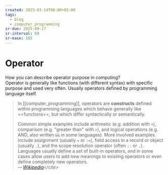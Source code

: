 ```yaml
---
created: 2023-03-14T00:00+03:00
tags:
  - blog
  - computer_programming
sr-due: 2025-09-17
sr-interval: 69
sr-ease: 165
---
```


# Operator

How you can describe operator purpose in computing?
<br class="f">
Operator is generally like functions (with different syntax) with specific
purpose and used very often. Usually operators defined by programming language
itself.

> In [[computer_programming]], operators are **constructs** defined within
> programming languages which behave generally like ==functions==, but which
> differ syntactically or semantically.
>
> Common simple examples include arithmetic (e.g. addition with `+`), comparison
> (e.g. "greater than" with `>`), and logical operations (e.g. AND, also written
> `&&` in some languages). More involved examples include assignment (usually
> `=` or `:=`), field access in a record or object (usually `.`), and the scope
> resolution operator (often `::` or `.`). Languages usually define a set of
> built-in operators, and in some cases allow users to add new meanings to
> existing operators or even define completely new operators.\
> — <cite>[Wikipedia](https://en.wikipedia.org/wiki/Operator_\(computer_programming\))</cite>
